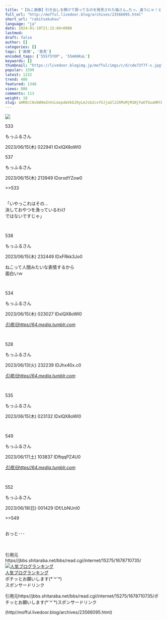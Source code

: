 ```yaml
---
title: "【ねこ画像】引き出しを開けて探ってるのを発見された猫さん…ちっ、違うにゃ！というお顔がたまりませんwww "
full_url: "http://mofful.livedoor.blog/archives/23566095.html"
short_url: "rabitsokuhou"
language: "ja"
date: 2024-01-10T21:15:04+0900
lastmod: 
draft: false
author: []
categories: []
tags: ['画像', '発見']
encoded_tags: ['55S75YOP', '55m66KaL']
keywords: []
thumbnail: "https://livedoor.blogimg.jp/mofful/imgs/c/d/cde73f7f-s.jpg"
popular: 1599
latest: 1232
trend: 406
featured: 1348
views: 886
comments: 113
weight: 18
slug: aHR0cC8vbW9mZnVsLmxpdmVkb29yLmJsb2cvYXJjaGl2ZXMvMjM1NjYwOTUuaHRtbA==
---
```


![](https://livedoor.blogimg.jp/mofful/imgs/c/d/cde73f7f-s.jpg)

<div><p class='t_h'>533 <p>もっふるさん</p> <p> 2023/06/15(木) 022941 IDxlQX8oWI0</p></p><p class='t_h t_i'>537 <p>もっふるさん</p> <p> 2023/06/15(木) 213949 IDorxdYZow0</p></p> <p class='t_b t_i'><p class='anchor'>>>533</p><br>「いやっこれはその…<br> 決しておやつを漁っているわけ<br> ではないですじゃ」</p><br> <p class='t_h'>538 <p>もっふるさん</p> <p> 2023/06/15(木) 232449 IDxFRkk3Jo0</p></p> <p class='t_b'>ねこって人間みたいな表情するから<br>面白いｗ</p><br> <p class='t_h'>534 <p>もっふるさん</p> <p> 2023/06/15(木) 023027 IDxlQX8oWI0</p></p> <a href='https//64.media.tumblr.com/58622838404849c87b8638a917bd1439/e1ccb5e93a94e389-aa/s1280x1920/19ba5f6cd2b5df2c4980ae4468bef95168b4864b.jpg' target='_blank' title=''><i><p>引用元https//64.media.tumblr.com<br></p></i></a><br> <p class='t_h'>528 <p>もっふるさん</p> <p> 2023/06/13(火) 232239 IDJhx40x.c0</p></p> <a href='https//64.media.tumblr.com/d571d49bc86eb0277f52597e2c96da2d/2214156d39e6656c-dd/s1280x1920/dbdd6df7c7ca9f16e221a64a9cb82f70e9319215.jpg' target='_blank' title=''><i><p>引用元https//64.media.tumblr.com<br></p></i></a><br> <p class='t_h'>535 <p>もっふるさん</p> <p> 2023/06/15(木) 023132 IDxlQX8oWI0</p></p> <br> <p class='t_h'>549 <p>もっふるさん</p> <p> 2023/06/17(土) 103837 IDftqqPZ4U0</p></p> <a title='' target='_blank' href='https//64.media.tumblr.com/5b9fc5c24925be4b949dbb26815e3caa/1a2287ae6f4bd11f-94/s500x750/1f1eb6968a6d45a8ff4f58996049a5e2c269d538.jpg'><i><p>引用元https//64.media.tumblr.com<br></p></i></a><br> <p class='t_h t_i'>552 <p>もっふるさん</p> <p> 2023/06/18(日) 001429 IDf/LbNUnI0</p></p> <p class='t_b t_i'><p class='anchor'>>>549</p><br>おっと･･･</p><br> <br>引用元<br>https//jbbs.shitaraba.net/bbs/read.cgi/internet/15275/1678710735/<br><a href='//blog.with2.net/link/?2036932'><img title='人気ブログランキング' src='https//blog.with2.net/img/banner/banner_21.gif'></a><br><a href='//blog.with2.net/link/?2036932'>人気ブログランキング</a><br>ポチッとお願いします(*´꒳`*)<br>スポンサードリンク<br><img alt='' src='https//www11.a8.net/0.gif?a8mat=3BDUGQ+4RHMA+2HOM+BS629' height='1' width='1' border='0'> <p>引用元https//jbbs.shitaraba.net/bbs/read.cgi/internet/15275/1678710735/ポチッとお願いします(*´꒳`*)スポンサードリンク</p></div>

(http//mofful.livedoor.blog/archives/23566095.html)
